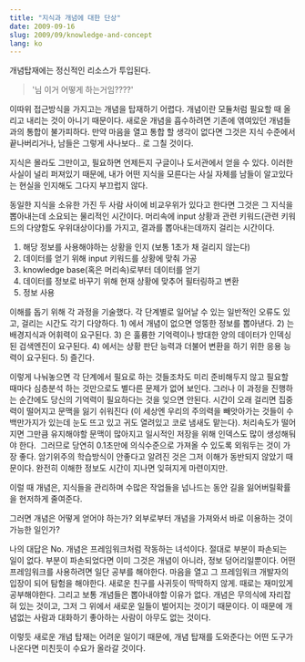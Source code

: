 ```yaml
---
title: "지식과 개념에 대한 단상"
date: 2009-09-16
slug: 2009/09/knowledge-and-concept
lang: ko
---
```


개념탑재에는 정신적인 리소스가 투입된다.


> '님 이거 어떻게 하는거임????'


이따위 접근방식을 가지고는 개념을 탑재하기 어렵다. 개념이란 모듈처럼 필요할 때 올리고 내리는 것이 아니기 때문이다. 새로운 개념을 흡수하려면 기존에 엮여있던 개념들과의 통합이 불가피하다. 만약 마음을 열고 통합 할 생각이 없다면 그것은 지식 수준에서 끝나버리거나, 남들은 그렇게 사나보다.. 로 그칠 것이다.

지식은 몰라도 그만이고, 필요하면 언제든지 구글이나 도서관에서 얻을 수 있다. 이러한 사실이 널리 퍼져있기 때문에, 내가 어떤 지식을 모른다는 사실 자체를 남들이 알고있다는 현실을 인지해도 그다지 부끄럽지 않다.

동일한 지식을 소유한 가진 두 사람 사이에 비교우위가 있다고 한다면 그것은 그 지식을 뽑아내는데 소요되는 물리적인 시간이다. 머리속에 input 상황과 관련 키워드(관련 키워드의 다양함도 우위대상이다)를 가지고, 결과를 뽑아내는데까지 걸리는 시간이다.

1) 해당 정보를 사용해야하는 상황을 인지 (보통 1초가 채 걸리지 않는다)
2) 데이터를 얻기 위해 input 키워드를 상황에 맞춰 가공
3) knowledge base(혹은 머리속)로부터 데이터를 얻기
4) 데이터를 정보로 바꾸기 위해 현재 상황에 맞추어 필터링하고 변환
5) 정보 사용

이해를 돕기 위해 각 과정을 기술했다. 각 단계별로 일어날 수 있는 일반적인 오류도 있고, 걸리는 시간도 각기 다양하다. 1) 에서 개념이 없으면 엉뚱한 정보를 뽑아낸다. 2) 는 배경지식과 어휘력이 요구된다. 3) 은 훌륭한 기억력이나 방대한 양의 데이터가 인덱싱된 검색엔진이 요구된다. 4) 에서는 상황 판단 능력과 더불어 변환을 하기 위한 응용 능력이 요구된다. 5) 즐긴다.

이렇게 나눠놓으면 각 단계에서 필요로 하는 것들조차도 미리 준비해두지 않고 필요할 때마다 심층분석 하는 것만으로도 별다른 문제가 없어 보인다. 그러나 이 과정을 진행하는 순간에도 당신의 기억력이 필요하다는 것을 잊으면 안된다. 시간이 오래 걸리면 집중력이 떨어지고 문맥을 잃기 쉬워진다 (이 세상엔 우리의 주의력을 빼앗아가는 것들이 수백만가지가 있는데 눈도 뜨고 있고 귀도 열려있고 코로 냄새도 맡는다). 처리속도가 떨어지면 그만큼 유지해야할 문맥이 많아지고 일시적인 저장을 위해 인덱스도 많이 생성해둬야 한다.  그러므로 당연히 0.1초만에 의식수준으로 가져올 수 있도록 외워두는 것이 가장 좋다. 암기위주의 학습방식이 안좋다고 알려진 것은 그저 이해가 동반되지 않았기 때문이다. 완전히 이해한 정보도 시간이 지나면 잊혀지게 마련이지만.

이럴 때 개념은, 지식들을 관리하며 수많은 작업들을 넘나드는 동안 길을 잃어버릴확률을 현저하게 줄여준다.

그러면 개념은 어떻게 얻어야 하는가? 외부로부터 개념을 가져와서 바로 이용하는 것이 가능한 일인가?

나의 대답은 No. 개념은 프레임워크처럼 작동하는 녀석이다. 절대로 부분이 파손되는 일이 없다. 부분이 파손되었다면 이미 그것은 개념이 아니라, 정보 덩어리일뿐이다. 어떤 프레임워크를 사용하려면 일단 공부를 해야한다. 마음을 열고 그 프레임워크 개발자의 입장이 되어 탐험을 해야한다. 새로운 친구를 사귀듯이 딱딱하지 않게. 때로는 재미있게 공부해야한다. 그리고 보통 개념들은 뽑아내야할 이유가 없다. 개념은 무의식에 자리잡혀 있는 것이고, 그저 그 위에서 새로운 일들이 벌어지는 것이기 때문이다. 이 때문에 개념없는 사람과 대화하기 좋아하는 사람이 아무도 없는 것이다.

이렇듯 새로운 개념 탑재는 어려운 일이기 때문에, 개념 탑재를 도와준다는 어떤 도구가 나온다면 미친듯이 수요가 올라갈 것이다.
